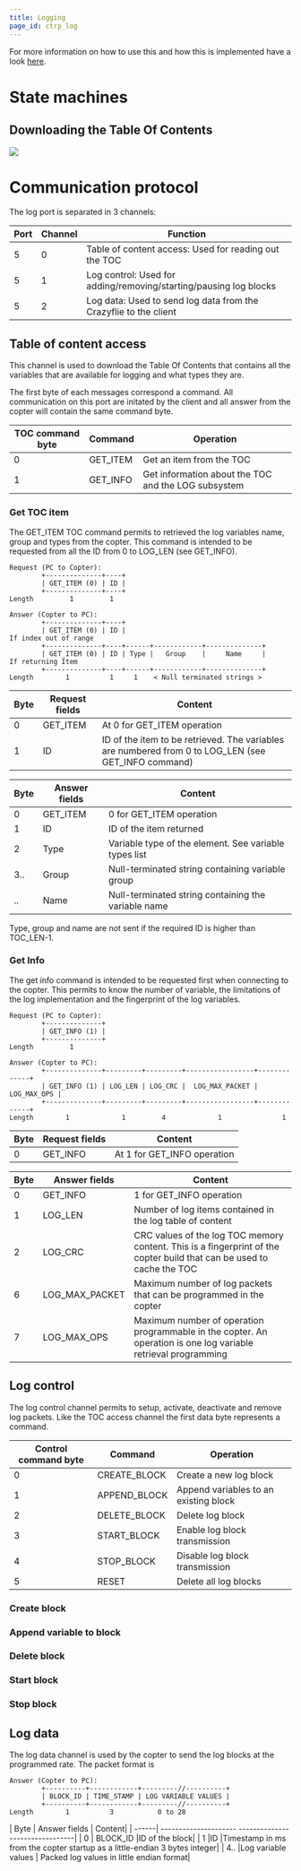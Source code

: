 ```yaml
---
title: Logging
page_id: ctrp_log
---
```


For more information on how to use this and how this is implemented have
a look [here](/logparam/).

State machines
==============

Downloading the Table Of Contents
---------------------------------

![](/images/ctrp_log.png)

Communication protocol
======================

The log port is separated in 3 channels:

 | **Port**  | **Channel**  | **Function**|
 | ----------| -------------| ------------------
|  5         | 0            | Table of content access: Used for reading out the TOC|
|  5         | 1            | Log control: Used for adding/removing/starting/pausing log blocks|
|  5         | 2            | Log data: Used to send log data from the Crazyflie to the client|

Table of content access
-----------------------

This channel is used to download the Table Of Contents that contains all
the variables that are available for logging and what types they are.

The first byte of each messages correspond a command. All communication
on this port are initated by the client and all answer from the copter
will contain the same command byte.

|  TOC command byte   |Command    | Operation|
|  ------------------ |----------- |-----------------------------|
|  0                  |GET\_ITEM  | Get an item from the TOC|
|  1                  |GET\_INFO  | Get information about the TOC and the LOG subsystem| implementation

### Get TOC item

The GET\_ITEM TOC command permits to retrieved the log variables name,
group and types from the copter. This command is intended to be
requested from all the ID from 0 to LOG\_LEN (see GET\_INFO).

    Request (PC to Copter):
            +--------------+----+
            | GET_ITEM (0) | ID |
            +--------------+----+
    Length         1         1

    Answer (Copter to PC):
            +--------------+----+
            | GET_ITEM (0) | ID |                                        If index out of range
            +--------------+----+------+------------+--------------+
            | GET_ITEM (0) | ID | Type |   Group    |     Name     |     If returning Item
            +--------------+----+------+------------+--------------+
    Length        1          1     1    < Null terminated strings >

 | Byte   |Request fields  | Content|
 | ------| ---------------- |------------------------|
 | 0     | GET\_ITEM       | At 0 for GET\_ITEM operation|
 | 1     | ID              | ID of the item to be retrieved. The variables are numbered from 0 to LOG\_LEN (see GET\_INFO command)|

|  Byte  | Answer fields  | Content|
|  ------| ---------------| -------------------------------------------------------|
|  0     | GET\_ITEM      | 0 for GET\_ITEM operation|
|  1     | ID             | ID of the item returned|
|  2     | Type           | Variable type of the element. See variable types list|
|  3..   | Group          | Null-terminated string containing variable group|
|  ..    | Name           | Null-terminated string containing the variable name|

Type, group and name are not sent if the required ID is higher than
TOC\_LEN-1.

### Get Info

The get info command is intended to be requested first when connecting
to the copter. This permits to know the number of variable, the
limitations of the log implementation and the fingerprint of the log
variables.

    Request (PC to Copter):
            +--------------+
            | GET_INFO (1) |
            +--------------+
    Length         1

    Answer (Copter to PC):
            +--------------+---------+---------+-----------------+-------------+
            | GET_INFO (1) | LOG_LEN | LOG_CRC |  LOG_MAX_PACKET | LOG_MAX_OPS |
            +--------------+---------+---------+-----------------+-------------+
    Length        1             1         4             1               1

 | Byte   |Request fields  | Content|
 | ------ |----------------| ------------------------------|
 | 0      |GET\_INFO       | At 1 for GET\_INFO operation|

|  Byte  | Answer fields     | Content|
|  ------| ------------------| ----------------------------------------------------------|
|  0     | GET\_INFO        |  1 for GET\_INFO operation|
|  1     | LOG\_LEN         |  Number of log items contained in the log table of content|
|  2     | LOG\_CRC         |  CRC values of the log TOC memory content. This is a fingerprint of the copter build that can be used to cache the TOC|
|  6     | LOG\_MAX\_PACKET  | Maximum number of log packets that can be programmed in the copter|
 | 7     | LOG\_MAX\_OPS     | Maximum number of operation programmable in the copter. An operation is one log variable retrieval programming|

Log control
-----------

The log control channel permits to setup, activate, deactivate and
remove log packets. Like the TOC access channel the first data byte
represents a command.

|  Control command byte  | Command        | Operation|
|  ----------------------| ---------------| ---------------------------------------|
|  0                     | CREATE\_BLOCK  | Create a new log block|
|  1                     | APPEND\_BLOCK  | Append variables to an existing block|
|  2                     | DELETE\_BLOCK  | Delete log block|
|  3                     | START\_BLOCK   | Enable log block transmission|
|  4                     | STOP\_BLOCK    | Disable log block transmission|
|  5                     | RESET          | Delete all log blocks|

### Create block

### Append variable to block

### Delete block

### Start block

### Stop block

Log data
--------

The log data channel is used by the copter to send the log blocks at the
programmed rate. The packet format is

    Answer (Copter to PC):
            +----------+------------+---------//----------+
            | BLOCK_ID | TIME_STAMP | LOG VARIABLE VALUES |
            +----------+------------+---------//----------+
    Length        1          3           0 to 28

 | Byte  | Answer fields        | Content|
 | ------| --------------------- --------------------------------|
|  0     | BLOCK\_ID             |ID of the block|
|  1      |ID                    |Timestamp in ms from the copter startup as a little-endian 3 bytes integer|
|  4..    |Log variable values  | Packed log values in little endian format|
